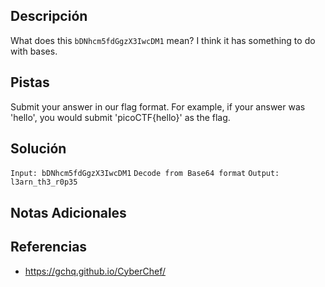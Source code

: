 ## Descripción

What does this `bDNhcm5fdGgzX3IwcDM1` mean? I think it has something to do with bases.
## Pistas

Submit your answer in our flag format. For example, if your answer was 'hello', you would submit 'picoCTF{hello}' as the flag.

## Solución

`Input: bDNhcm5fdGgzX3IwcDM1`
`Decode from Base64 format`
`Output: l3arn_th3_r0p35`

## Notas Adicionales



## Referencias
- https://gchq.github.io/CyberChef/